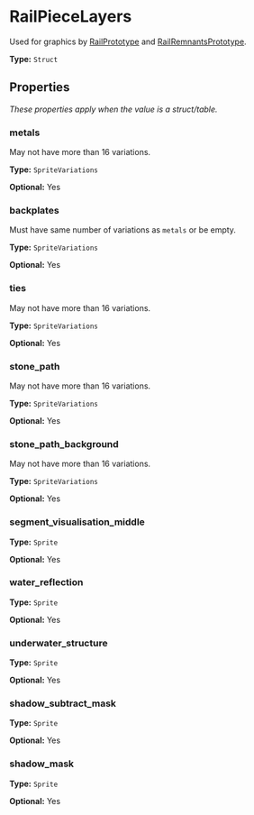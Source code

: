 # RailPieceLayers

Used for graphics by [RailPrototype](prototype:RailPrototype) and [RailRemnantsPrototype](prototype:RailRemnantsPrototype).

**Type:** `Struct`

## Properties

*These properties apply when the value is a struct/table.*

### metals

May not have more than 16 variations.

**Type:** `SpriteVariations`

**Optional:** Yes

### backplates

Must have same number of variations as `metals` or be empty.

**Type:** `SpriteVariations`

**Optional:** Yes

### ties

May not have more than 16 variations.

**Type:** `SpriteVariations`

**Optional:** Yes

### stone_path

May not have more than 16 variations.

**Type:** `SpriteVariations`

**Optional:** Yes

### stone_path_background

May not have more than 16 variations.

**Type:** `SpriteVariations`

**Optional:** Yes

### segment_visualisation_middle

**Type:** `Sprite`

**Optional:** Yes

### water_reflection

**Type:** `Sprite`

**Optional:** Yes

### underwater_structure

**Type:** `Sprite`

**Optional:** Yes

### shadow_subtract_mask

**Type:** `Sprite`

**Optional:** Yes

### shadow_mask

**Type:** `Sprite`

**Optional:** Yes

